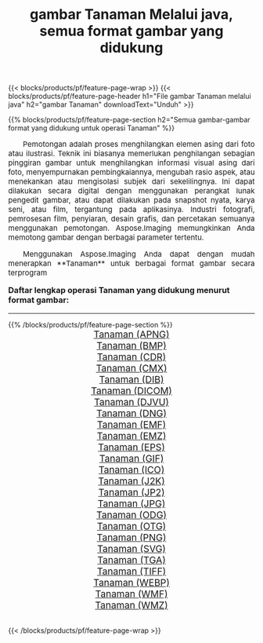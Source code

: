 ﻿---
title: gambar Tanaman Melalui java, semua format gambar yang didukung 
weight: 3920
url: /id/java/crop/ 
lang: id
langdirlevel: 2
locales: zh-hans,ja,it,ru,de,es,fr,nl,id,lt,pl,pt,vi,tr,ko,zh-hant,ar,hi,th,sv,cs,uk,he
description: Menggunakan Aspose.Imaging Anda dapat dengan mudah Tanaman gambar Via java
---

{{< blocks/products/pf/feature-page-wrap >}}
{{< blocks/products/pf/feature-page-header h1="File gambar Tanaman melalui java" h2="gambar Tanaman" downloadText="Unduh" >}}


{{% blocks/products/pf/feature-page-section  h2="Semua gambar-gambar format yang didukung untuk operasi Tanaman" %}}
<p align="justify" style="text-indent:2em;font-size:15px;">
Pemotongan adalah proses menghilangkan elemen asing dari foto atau ilustrasi. Teknik ini biasanya memerlukan penghilangan sebagian pinggiran gambar untuk menghilangkan informasi visual asing dari foto, menyempurnakan pembingkaiannya, mengubah rasio aspek, atau menekankan atau mengisolasi subjek dari sekelilingnya. Ini dapat dilakukan secara digital dengan menggunakan perangkat lunak pengedit gambar, atau dapat dilakukan pada snapshot nyata, karya seni, atau film, tergantung pada aplikasinya. Industri fotografi, pemrosesan film, penyiaran, desain grafis, dan percetakan semuanya menggunakan pemotongan. Aspose.Imaging memungkinkan Anda memotong gambar dengan berbagai parameter tertentu.
</p>
<p align="justify" style="text-indent:2em;font-size:15px;">
Menggunakan Aspose.Imaging Anda dapat dengan mudah menerapkan **Tanaman** untuk berbagai format gambar secara terprogram
</p>
<h3 style="margin-top:16px;">
Daftar lengkap operasi Tanaman yang didukung menurut format gambar:
</h3>
<hr/>
{{% /blocks/products/pf/feature-page-section %}}
<div class="container-fluid productfamilypage bg-gray">
    <div class="convertypes bg-gray agp-content section">
        <div class="container">
		<div class="row other-converters" style="gap: 10px;font-size: 19px;text-align:center;">
		    <div class='col-md-3 other-converter remove-lp remove-rp'><a href="/imaging/id/java/crop/apng/" style="padding:15px;">Tanaman (APNG)</a></div><div class='col-md-3 other-converter remove-lp remove-rp'><a href="/imaging/id/java/crop/bmp/" style="padding:15px;">Tanaman (BMP)</a></div><div class='col-md-3 other-converter remove-lp remove-rp'><a href="/imaging/id/java/crop/cdr/" style="padding:15px;">Tanaman (CDR)</a></div><div class='col-md-3 other-converter remove-lp remove-rp'><a href="/imaging/id/java/crop/cmx/" style="padding:15px;">Tanaman (CMX)</a></div><div class='col-md-3 other-converter remove-lp remove-rp'><a href="/imaging/id/java/crop/dib/" style="padding:15px;">Tanaman (DIB)</a></div><div class='col-md-3 other-converter remove-lp remove-rp'><a href="/imaging/id/java/crop/dicom/" style="padding:15px;">Tanaman (DICOM)</a></div><div class='col-md-3 other-converter remove-lp remove-rp'><a href="/imaging/id/java/crop/djvu/" style="padding:15px;">Tanaman (DJVU)</a></div><div class='col-md-3 other-converter remove-lp remove-rp'><a href="/imaging/id/java/crop/dng/" style="padding:15px;">Tanaman (DNG)</a></div><div class='col-md-3 other-converter remove-lp remove-rp'><a href="/imaging/id/java/crop/emf/" style="padding:15px;">Tanaman (EMF)</a></div><div class='col-md-3 other-converter remove-lp remove-rp'><a href="/imaging/id/java/crop/emz/" style="padding:15px;">Tanaman (EMZ)</a></div><div class='col-md-3 other-converter remove-lp remove-rp'><a href="/imaging/id/java/crop/eps/" style="padding:15px;">Tanaman (EPS)</a></div><div class='col-md-3 other-converter remove-lp remove-rp'><a href="/imaging/id/java/crop/gif/" style="padding:15px;">Tanaman (GIF)</a></div><div class='col-md-3 other-converter remove-lp remove-rp'><a href="/imaging/id/java/crop/ico/" style="padding:15px;">Tanaman (ICO)</a></div><div class='col-md-3 other-converter remove-lp remove-rp'><a href="/imaging/id/java/crop/j2k/" style="padding:15px;">Tanaman (J2K)</a></div><div class='col-md-3 other-converter remove-lp remove-rp'><a href="/imaging/id/java/crop/jp2/" style="padding:15px;">Tanaman (JP2)</a></div><div class='col-md-3 other-converter remove-lp remove-rp'><a href="/imaging/id/java/crop/jpg/" style="padding:15px;">Tanaman (JPG)</a></div><div class='col-md-3 other-converter remove-lp remove-rp'><a href="/imaging/id/java/crop/odg/" style="padding:15px;">Tanaman (ODG)</a></div><div class='col-md-3 other-converter remove-lp remove-rp'><a href="/imaging/id/java/crop/otg/" style="padding:15px;">Tanaman (OTG)</a></div><div class='col-md-3 other-converter remove-lp remove-rp'><a href="/imaging/id/java/crop/png/" style="padding:15px;">Tanaman (PNG)</a></div><div class='col-md-3 other-converter remove-lp remove-rp'><a href="/imaging/id/java/crop/svg/" style="padding:15px;">Tanaman (SVG)</a></div><div class='col-md-3 other-converter remove-lp remove-rp'><a href="/imaging/id/java/crop/tga/" style="padding:15px;">Tanaman (TGA)</a></div><div class='col-md-3 other-converter remove-lp remove-rp'><a href="/imaging/id/java/crop/tiff/" style="padding:15px;">Tanaman (TIFF)</a></div><div class='col-md-3 other-converter remove-lp remove-rp'><a href="/imaging/id/java/crop/webp/" style="padding:15px;">Tanaman (WEBP)</a></div><div class='col-md-3 other-converter remove-lp remove-rp'><a href="/imaging/id/java/crop/wmf/" style="padding:15px;">Tanaman (WMF)</a></div><div class='col-md-3 other-converter remove-lp remove-rp'><a href="/imaging/id/java/crop/wmz/" style="padding:15px;">Tanaman (WMZ)</a></div>
                </div>
        </div>
    </div>
</div>
<br/>

{{< /blocks/products/pf/feature-page-wrap >}}

